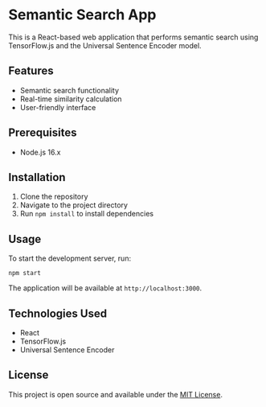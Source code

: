 # Semantic Search App

This is a React-based web application that performs semantic search using TensorFlow.js and the Universal Sentence Encoder model.

## Features

- Semantic search functionality
- Real-time similarity calculation
- User-friendly interface

## Prerequisites

- Node.js 16.x

## Installation

1. Clone the repository
2. Navigate to the project directory
3. Run `npm install` to install dependencies

## Usage

To start the development server, run:

```
npm start
```

The application will be available at `http://localhost:3000`.

## Technologies Used

- React
- TensorFlow.js
- Universal Sentence Encoder

## License

This project is open source and available under the [MIT License](LICENSE).
